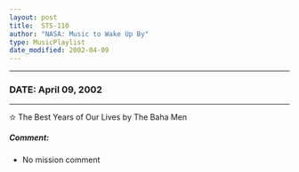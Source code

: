 ```yaml
---
layout: post
title:  STS-110
author: "NASA: Music to Wake Up By"
type: MusicPlaylist
date_modified: 2002-04-09
---
```


----
### DATE: April 09, 2002
----
✫ The Best Years of Our Lives by The Baha Men

##### Comment:
* No mission comment
